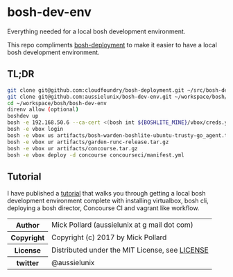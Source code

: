 # bosh-dev-env

Everything needed for a local bosh development environment.  

This repo compliments [bosh-deployment](https://github.com/cloudfoundry/bosh-deployment) to make it easier to have a local bosh development environment.  

## TL;DR

``` bash
git clone git@github.com:cloudfoundry/bosh-deployment.git ~/src/bosh-deployment
git clone git@github.com:aussielunix/bosh-dev-env.git ~/workspace/bosh/bosh-dev-env
cd ~/workspace/bosh/bosh-dev-env
direnv allow (optional)
boshdev up
bosh -e 192.168.50.6 --ca-cert <(bosh int ${BOSHLITE_MINE}/vbox/creds.yml --path /director_ssl/ca) alias-env vbox
bosh -e vbox login
bosh -e vbox us artifacts/bosh-warden-boshlite-ubuntu-trusty-go_agent.tar.gz
bosh -e vbox ur artifacts/garden-runc-release.tar.gz
bosh -e vbox ur artifacts/concourse.tar.gz
bosh -e vbox deploy -d concourse concourseci/manifest.yml
```

## Tutorial

I have published a [tutorial](http://aussie.lunix.com.au/tutorial/bosh/bosh_localdev/) that walks you through getting a local bosh development environment complete with installing virtualbox, bosh cli, deploying a bosh director, Concourse CI and vagrant like workflow.



<table>
  <tr>
    <th>Author</th><td>Mick Pollard (aussielunix at g mail dot com)</td>
  </tr>
  <tr>
    <th>Copyright</th><td>Copyright (c) 2017 by Mick Pollard</td>
  </tr>
  <tr>
    <th>License</th><td>Distributed under the MIT License, see <a href="https://github.com/aussielunix/bosh-dev-env/blob/master/LICENSE">LICENSE</a></td>
  </tr>
  <tr>
    <th>twitter </th><td>@aussielunix</td>
  </tr>
</table>
